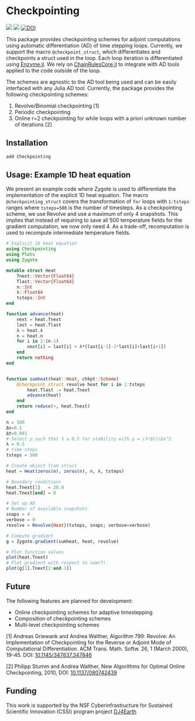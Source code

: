 # Checkpointing
[![][build-stable-img]][build-url] [![][docs-stable-img]][docs-stable-url] [![DOI](https://zenodo.org/badge/417181074.svg)](https://zenodo.org/badge/latestdoi/417181074)

This package provides checkpointing schemes for adjoint computations using automatic differentiation (AD) of time stepping loops. Currently, we support the macro `@checkpoint_struct`, which differentiates and checkpoints a struct used in the loop. Each loop iteration is differentiated using [Enzyme.jl](https://github.com/EnzymeAD/Enzyme.jl). We rely on [ChainRulesCore.jl](https://github.com/JuliaDiff/ChainRulesCore.jl) to integrate with AD tools applied to the code outside of the loop.

The schemes are agnostic to the AD tool being used and can be easily interfaced with any Julia AD tool. Currently, the package provides the following checkpointing schemes:

1. Revolve/Binomial checkpointing [1]
2. Periodic checkpointing
3. Online r=2 checkpointing for while loops with a priori unknown number of iterations [2]

## Installation

```julia
add Checkpointing
```

## Usage: Example 1D heat equation

We present an example code where Zygote is used to differentiate the implementation of the explicit 1D heat equation. The macro `@checkpointing_struct` covers the transformation of `for` loops with `1:tsteps` ranges where `tsteps=500` is the number of timesteps. As a checkpointing scheme, we use Revolve and use a maximum of only 4 snapshots. This implies that instead of requiring to save all 500 temperature fields for the gradient computation, we now only need 4. As a trade-off, recomputation is used to recompute intermediate temperature fields.

```julia
# Explicit 1D heat equation
using Checkpointing
using Plots
using Zygote

mutable struct Heat
    Tnext::Vector{Float64}
    Tlast::Vector{Float64}
    n::Int
    λ::Float64
    tsteps::Int
end

function advance(heat)
    next = heat.Tnext
    last = heat.Tlast
    λ = heat.λ
    n = heat.n
    for i in 2:(n-1)
        next[i] = last[i] + λ*(last[i-1]-2*last[i]+last[i+1])
    end
    return nothing
end


function sumheat(heat::Heat, chkpt::Scheme)
    @checkpoint_struct revolve heat for i in 1:tsteps
        heat.Tlast .= heat.Tnext
        advance(heat)
    end
    return reduce(+, heat.Tnext)
end

n = 100
Δx=0.1
Δt=0.001
# Select μ such that λ ≤ 0.5 for stability with μ = (λ*Δt)/Δx^2
λ = 0.5
# time steps
tsteps = 500

# Create object from struct
heat = Heat(zeros(n), zeros(n), n, λ, tsteps)

# Boundary conditions
heat.Tnext[1]   = 20.0
heat.Tnext[end] = 0

# Set up AD
# Number of available snapshots
snaps = 4
verbose = 0
revolve = Revolve{Heat}(tsteps, snaps; verbose=verbose)

# Compute gradient
g = Zygote.gradient(sumheat, heat, revolve)

# Plot function values
plot(heat.Tnext)
# Plot gradient with respect to sum(T).
plot(g[1].Tnext[2:end-1])
```
## Future

The following features are planned for development:

* Online checkpointing schemes for adaptive timestepping
* Composition of checkpointing schemes
* Multi-level checkpointing schemes

[1] Andreas Griewank and Andrea Walther, Algorithm 799: Revolve: An Implementation of Checkpointing for the Reverse or Adjoint Mode of Computational Differentiation. ACM Trans. Math. Softw. 26, 1 (March 2000), 19–45. DOI: [10.1145/347837.347846](https://doi.org/10.1145/347837.347846)

[2] Philipp Stumm and Andrea Walther, New Algorithms for Optimal Online Checkpointing, 2010, DOI: [10.1137/080742439](https://doi.org/10.1137/080742439)

## Funding

This work is supported by the NSF Cyberinfrastructure for Sustained Scientific Innovation (CSSI) program project [DJ4Earth](https://dj4earth.github.io/)

[docs-stable-img]: https://img.shields.io/badge/docs-stable-blue.svg
[docs-stable-url]: https://Argonne-National-Laboratory.github.io/Checkpointing.jl/
[build-url]: https://github.com/Argonne-National-Laboratory/Checkpointing.jl/actions?query=workflow/actions?query=workflow
[build-stable-img]: https://github.com/Argonne-National-Laboratory/Checkpointing.jl/workflows/Run%20tests/badge.svg?branch=main
